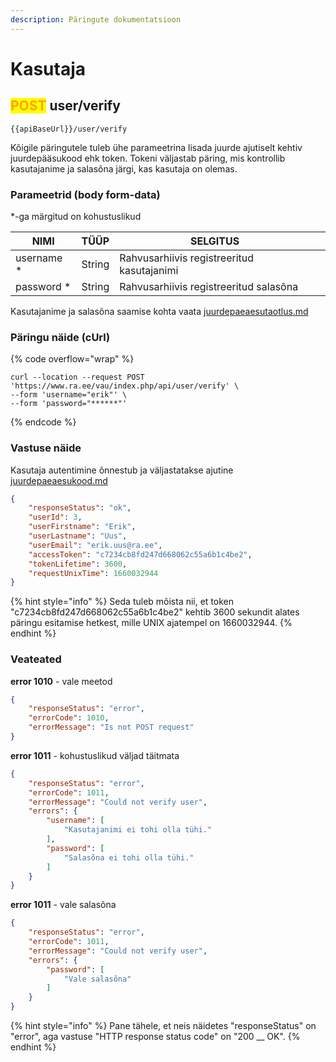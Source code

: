 ```yaml
---
description: Päringute dokumentatsioon
---
```


# Kasutaja

## <mark style="color:orange;">POST</mark> user/verify

```
{{apiBaseUrl}}/user/verify
```

Kõigile päringutele tuleb ühe parameetrina lisada juurde ajutiselt kehtiv juurdepääsukood ehk token. Tokeni väljastab päring, mis kontrollib kasutajanime ja salasõna järgi, kas kasutaja on olemas.

### Parameetrid (body form-data)

\*-ga märgitud on kohustuslikud

| NIMI        | TÜÜP   | SELGITUS                                   |   |
| ----------- | ------ | ------------------------------------------ | - |
| username \* | String | Rahvusarhiivis registreeritud kasutajanimi |   |
| password \* | String | Rahvusarhiivis registreeritud salasõna     |   |

Kasutajanime ja salasõna saamise kohta vaata [juurdepaeaesutaotlus.md](../juurdepaeaesutaotlus.md "mention")

### Päringu näide (cUrl)

{% code overflow="wrap" %}
```shell
curl --location --request POST 'https://www.ra.ee/vau/index.php/api/user/verify' \
--form 'username="erik"' \
--form 'password="******"'
```
{% endcode %}

### Vastuse näide

Kasutaja autentimine õnnestub ja väljastatakse ajutine [juurdepaeaesukood.md](../juurdepaeaesukood.md "mention")

```json
{
    "responseStatus": "ok",
    "userId": 3,
    "userFirstname": "Erik",
    "userLastname": "Uus",
    "userEmail": "erik.uus@ra.ee",
    "accessToken": "c7234cb8fd247d668062c55a6b1c4be2",
    "tokenLifetime": 3600,
    "requestUnixTime": 1660032944
}
```

{% hint style="info" %}
Seda tuleb mõista nii, et token "c7234cb8fd247d668062c55a6b1c4be2" kehtib 3600 sekundit alates päringu esitamise hetkest, mille UNIX ajatempel on 1660032944.
{% endhint %}

### Veateated

**error 1010** - vale meetod

```json
{
    "responseStatus": "error",
    "errorCode": 1010,
    "errorMessage": "Is not POST request"
}
```

**error 1011** - kohustuslikud väljad täitmata

```json
{
    "responseStatus": "error",
    "errorCode": 1011,
    "errorMessage": "Could not verify user",
    "errors": {
        "username": [
            "Kasutajanimi ei tohi olla tühi."
        ],
        "password": [
            "Salasõna ei tohi olla tühi."
        ]
    }
}
```

**error 1011** - vale salasõna

```json
{
    "responseStatus": "error",
    "errorCode": 1011,
    "errorMessage": "Could not verify user",
    "errors": {
        "password": [
            "Vale salasõna"
        ]
    }
}
```

{% hint style="info" %}
Pane tähele, et neis näidetes "responseStatus" on "error", aga vastuse "HTTP response status code" on "200 __ OK".&#x20;
{% endhint %}
